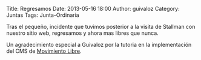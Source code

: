 Title: Regresamos
Date: 2013-05-16 18:00
Author: guivaloz
Category: Juntas
Tags: Junta-Ordinaria

Tras el pequeño, incidente que tuvimos posterior a la visita de Stallman con nuestro sitio web, regresamos y ahora mas libres que nunca.

Un agradecimiento especial a Guivaloz por la tutoria en la implementación del CMS de [Movimiento Libre](http://www.movimientolibre.com).
